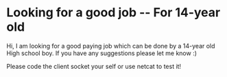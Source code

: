 # Looking for a good job -- For 14-year old

Hi, I am looking for a good paying job which can be done by a 14-year old High school boy. If you have any suggestions please let me know :)

Please code the client socket your self or use netcat to test it!
